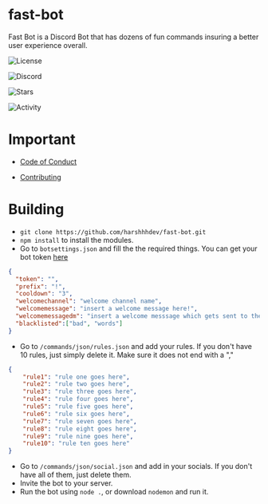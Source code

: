 # fast-bot
 
 Fast Bot is a Discord Bot that has dozens of fun commands insuring a better user experience overall. 
 
![License](https://img.shields.io/github/license/harshhhdev/fast-bot?style=for-the-badge)

![Discord](https://img.shields.io/discord/742510158269120594?style=for-the-badge)

![Stars](https://img.shields.io/github/stars/harshhhdev/fast-bot?style=for-the-badge)

![Activity](https://img.shields.io/github/commit-activity/m/harshhhdev/fast-bot?style=for-the-badge)
 
 # Important 
 
 -  [Code of Conduct]
 
 -  [Contributing]
 
 [Code of Conduct]: https://github.com/harshhhdev/fast-bot/blob/master/CODE_OF_CONDUCT.md
 [Contributing]: https://github.com/harshhhdev/fast-bot/blob/master/commands/CONTRIBUTING.md
 
# Building 

 - `git clone https://github.com/harshhhdev/fast-bot.git`
 - `npm install` to install the modules.
 - Go to `botsettings.json` and fill the the required things. You can get your bot token [here]
 ```json
 { 
   "token": "",
   "prefix": "!",
   "cooldown": "3",
   "welcomechannel": "welcome channel name",
   "welcomemessage": "insert a welcome message here!",
   "welcomemessagedm": "insert a welcome messsage which gets sent to the user's DM here!",
   "blacklisted":["bad", "words"]
}
```
- Go to `/commands/json/rules.json` and add your rules. If you don't have 10 rules, just simply delete it. Make sure it does not end with a "," 
```json
{
    "rule1": "rule one goes here",
    "rule2": "rule two goes here",
    "rule3": "rule three goes here",
    "rule4": "rule four goes here",
    "rule5": "rule five goes here",
    "rule6": "rule six goes here",
    "rule7": "rule seven goes here",
    "rule8": "rule eight goes here",
    "rule9": "rule nine goes here",
    "rule10": "rule ten goes here"
}
```
- Go to `/commands/json/social.json` and add in your socials. If you don't have all of them, just delete them.
- Invite the bot to your server.
- Run the bot using `node .`, or download `nodemon` and run it.

[here]: https://discord.com/developers
